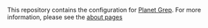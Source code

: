 This repository contains the configuration for [Planet
Grep](http://planet.grep.be/). For more information, please see the [about
pages](http://planet.grep.be/about.html)
